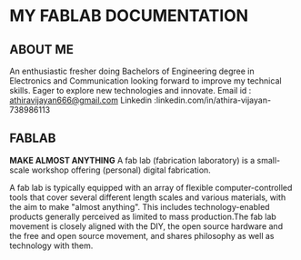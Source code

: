 # MY FABLAB DOCUMENTATION
## ABOUT ME
An enthusiastic fresher doing Bachelors of Engineering degree in Electronics and Communication looking forward to improve my technical skills. Eager to explore new technologies and innovate.
Email id : athiravijayan666@gmail.com
Linkedin :linkedin.com/in/athira-vijayan-738986113
## FABLAB
**MAKE ALMOST ANYTHING**
A fab lab (fabrication laboratory) is a small-scale workshop offering (personal) digital fabrication.

A fab lab is typically equipped with an array of flexible computer-controlled tools that cover several different length scales and various materials, with the aim to make "almost anything". This includes technology-enabled products generally perceived as limited to mass production.The fab lab movement is closely aligned with the DIY, the open source hardware and the free and open source movement, and shares philosophy as well as technology with them.



